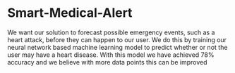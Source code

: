 # Smart-Medical-Alert

We want our solution to forecast possible emergency events, such as a heart attack, before they can happen to our user. We do this by training our neural network based machine learning model to predict whether or not the user may have a heart disease. With this model we have achieved 78% accuracy and we believe with more data points this can be improved
